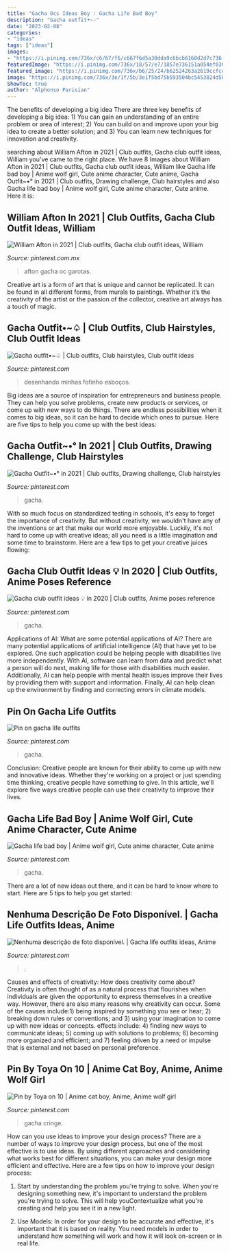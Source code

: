 ```yaml
---
title: "Gacha Ocs Ideas Boy : Gacha Life Bad Boy"
description: "Gacha outfit•~♤"
date: "2023-02-08"
categories:
- "ideas"
tags: ["ideas"]
images:
- "https://i.pinimg.com/736x/c6/67/f6/c667f6d5a30dda9c6bcb6168d2d7c736.jpg"
featuredImage: "https://i.pinimg.com/736x/18/57/e7/1857e736151a054ef030f229c1bc618e.jpg"
featured_image: "https://i.pinimg.com/736x/b6/25/24/b62524263a2619ccfccb817438e186c1.jpg"
image: "https://i.pinimg.com/736x/3e/1f/5b/3e1f5bd75b593504bc5453824d58fdbf.jpg"
ShowToc: true
author: "Alphonso Parisian"
---
```



The benefits of developing a big idea
There are three key benefits of developing a big idea: 1) You can gain an understanding of an entire problem or area of interest; 2) You can build on and improve upon your big idea to create a better solution; and 3) You can learn new techniques for innovation and creativity.

	

		
searching about William Afton in 2021 | Club outfits, Gacha club outfit ideas, William you've came to the right place. We have 8 Images about William Afton in 2021 | Club outfits, Gacha club outfit ideas, William like Gacha life bad boy | Anime wolf girl, Cute anime character, Cute anime, Gacha Outfit~•° in 2021 | Club outfits, Drawing challenge, Club hairstyles and also Gacha life bad boy | Anime wolf girl, Cute anime character, Cute anime. Here it is:
		
    
## William Afton In 2021 | Club Outfits, Gacha Club Outfit Ideas, William

<img loading=lazy src="https://i.pinimg.com/736x/12/93/1e/12931ef8212d0ca6209b528e95a1c29d.jpg" onerror="this.onerror=null;this.src='https://tse4.mm.bing.net/th?id=OIP.1zTHNndz1BEDobv-2tFM8gHaLg&amp;pid=15.1';" alt="William Afton in 2021 | Club outfits, Gacha club outfit ideas, William">

_Source: pinterest.com.mx_

>afton gacha oc garotas. 

	

Creative art is a form of art that is unique and cannot be replicated. It can be found in all different forms, from murals to paintings. Whether it’s the creativity of the artist or the passion of the collector, creative art always has a touch of magic.

    
## Gacha Outfit•~♤ | Club Outfits, Club Hairstyles, Club Outfit Ideas

<img loading=lazy src="https://i.pinimg.com/736x/be/7a/1e/be7a1e8addd29c1075f32eae608686b7.jpg" onerror="this.onerror=null;this.src='https://tse2.mm.bing.net/th?id=OIP.vIYoNItGFb0n-1K-fpP8rgHaFH&amp;pid=15.1';" alt="Gacha outfit•~♤ | Club outfits, Club hairstyles, Club outfit ideas">

_Source: pinterest.com_

>desenhando minhas fofinho esboços. 

	

Big ideas are a source of inspiration for entrepreneurs and business people. They can help you solve problems, create new products or services, or come up with new ways to do things. There are endless possibilities when it comes to big ideas, so it can be hard to decide which ones to pursue. Here are five tips to help you come up with the best ideas: 

    
## Gacha Outfit~•° In 2021 | Club Outfits, Drawing Challenge, Club Hairstyles

<img loading=lazy src="https://i.pinimg.com/736x/c6/67/f6/c667f6d5a30dda9c6bcb6168d2d7c736.jpg" onerror="this.onerror=null;this.src='https://tse4.mm.bing.net/th?id=OIP.tCqnjdiiafTyCeiFQZ8k-QHaHQ&amp;pid=15.1';" alt="Gacha Outfit~•° in 2021 | Club outfits, Drawing challenge, Club hairstyles">

_Source: pinterest.com_

>gacha. 

	

With so much focus on standardized testing in schools, it's easy to forget the importance of creativity. But without creativity, we wouldn't have any of the inventions or art that make our world more enjoyable. Luckily, it's not hard to come up with creative ideas; all you need is a little imagination and some time to brainstorm. Here are a few tips to get your creative juices flowing:

    
## Gacha Club Outfit Ideas 💡 In 2020 | Club Outfits, Anime Poses Reference

<img loading=lazy src="https://i.pinimg.com/736x/9b/81/b5/9b81b56cdd81aeee540873d5b858b5cc.jpg" onerror="this.onerror=null;this.src='https://tse1.mm.bing.net/th?id=OIP.Sxu5uymc0MatJRvZWE7nzwHaE3&amp;pid=15.1';" alt="Gacha club outfit ideas 💡 in 2020 | Club outfits, Anime poses reference">

_Source: pinterest.com_

>gacha. 

	

Applications of AI: What are some potential applications of AI?
There are many potential applications of artificial intelligence (AI) that have yet to be explored. One such application could be helping people with disabilities live more independently. With AI, software can learn from data and predict what a person will do next, making life for those with disabilities much easier. Additionally, AI can help people with mental health issues improve their lives by providing them with support and information. Finally, AI can help clean up the environment by finding and correcting errors in climate models.

    
## Pin On Gacha Life Outfits

<img loading=lazy src="https://i.pinimg.com/736x/b6/25/24/b62524263a2619ccfccb817438e186c1.jpg" onerror="this.onerror=null;this.src='https://tse2.mm.bing.net/th?id=OIP.UReT4M2DztH5QaCyW_ddnAAAAA&amp;pid=15.1';" alt="Pin on gacha life outfits">

_Source: pinterest.com_

>gacha. 

	

Conclusion:
Creative people are known for their ability to come up with new and innovative ideas. Whether they're working on a project or just spending time thinking, creative people have something to give. In this article, we'll explore five ways creative people can use their creativity to improve their lives.

    
## Gacha Life Bad Boy | Anime Wolf Girl, Cute Anime Character, Cute Anime

<img loading=lazy src="https://i.pinimg.com/736x/a9/2d/a5/a92da56f5ad373c9eaad04abcb1f4876.jpg" onerror="this.onerror=null;this.src='https://tse1.mm.bing.net/th?id=OIP.hc4nU844-fRTUGfOaRgUnQHaNI&amp;pid=15.1';" alt="Gacha life bad boy | Anime wolf girl, Cute anime character, Cute anime">

_Source: pinterest.com_

>gacha. 

	

There are a lot of new ideas out there, and it can be hard to know where to start. Here are 5 tips to help you get started: 

    
## Nenhuma Descrição De Foto Disponível. | Gacha Life Outfits Ideas, Anime

<img loading=lazy src="https://i.pinimg.com/736x/18/57/e7/1857e736151a054ef030f229c1bc618e.jpg" onerror="this.onerror=null;this.src='https://tse1.mm.bing.net/th?id=OIP._hACzfYnhRfEMACwVV4QjgHaHb&amp;pid=15.1';" alt="Nenhuma descrição de foto disponível. | Gacha life outfits ideas, Anime">

_Source: pinterest.com_

>. 

	

Causes and effects of creativity: How does creativity come about?
Creativity is often thought of as a natural process that flourishes when individuals are given the opportunity to express themselves in a creative way. However, there are also many reasons why creativity can occur. Some of the causes include:1) being inspired by something you see or hear; 2) breaking down rules or conventions; and 3) using your imagination to come up with new ideas or concepts. effects include: 4) finding new ways to communicate ideas; 5) coming up with solutions to problems; 6) becoming more organized and efficient; and 7) feeling driven by a need or impulse that is external and not based on personal preference.

    
## Pin By Toya On 10 | Anime Cat Boy, Anime, Anime Wolf Girl

<img loading=lazy src="https://i.pinimg.com/736x/3e/1f/5b/3e1f5bd75b593504bc5453824d58fdbf.jpg" onerror="this.onerror=null;this.src='https://tse4.mm.bing.net/th?id=OIP.5FnEbpugvergCuXvpNOpFAHaHa&amp;pid=15.1';" alt="Pin by Toya on 10 | Anime cat boy, Anime, Anime wolf girl">

_Source: pinterest.com_

>gacha cringe. 

	

How can you use ideas to improve your design process?
There are a number of ways to improve your design process, but one of the most effective is to use ideas. By using different approaches and considering what works best for different situations, you can make your design more efficient and effective. Here are a few tips on how to improve your design process:
1. Start by understanding the problem you're trying to solve. When you're designing something new, it's important to understand the problem you're trying to solve. This will help youContextualize what you're creating and help you see it in a new light.

2. Use Models: In order for your design to be accurate and effective, it's important that it is based on reality. You need models in order to understand how something will work and how it will look on-screen or in real life.

